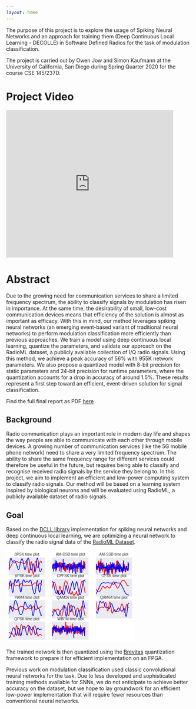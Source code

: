 ```yaml
---
layout: home 
---
```


The purpose of this project is to explore the usage of Spiking Neural Networks and
an approach for training them (Deep Continuous Local Learning - DECOLLE) in
Software Defined Radios for the task of modulation classification.

The project is carried out by Owen Jow and Simon Kaufmann at the University of California,
San Diego during Spring Quarter 2020 for the course CSE 145/237D.  

Project Video
=============

<iframe width="90%" height="400px" src="https://www.youtube.com/embed/ZPpojEGsSfE" frameborder="0" allow="accelerometer; autoplay; encrypted-media; gyroscope; picture-in-picture" allowfullscreen></iframe>

Abstract
========

Due to the growing need for communication services to share a limited
frequency spectrum, the ability to classify signals by modulation has
risen in importance. At the same time, the desirability of small,
low-cost communication devices means that efficiency of the solution is
almost as important as efficacy. With this in mind, our method leverages
spiking neural networks (an emerging event-based variant of traditional
neural networks) to perform modulation classification more efficiently
than previous approaches. We train a model using deep continuous local
learning, quantize the parameters, and validate our approach on the
RadioML dataset, a publicly available collection of I/Q radio signals.
Using this method, we achieve a peak accuracy of 56% with 955K network
parameters. We also propose a quantized model with 8-bit precision for
static parameters and 24-bit precision for runtime parameters, where the
quantization accounts for a drop in accuracy of around 1.5%. These
results represent a first step toward an efficient, event-driven
solution for signal classification.

Find the full final report as PDF [here](/assets/other/lif_final_report.pdf)


## Background

Radio communication plays an important role in modern day life and
shapes the way people are able to communicate with each other through
mobile devices. A growing number of communication services (like the 5G
mobile phone network) need to share a very limited frequency spectrum.
The ability to share the same frequency range for different services
could therefore be useful in the future, but requires being able to
classify and recognise received radio signals by the service they belong
to. In this project, we aim to implement an efficient and low-power
computing system to classify radio signals. Our method will be based on
a learning system inspired by biological neurons and will be evaluated
using RadioML, a publicly available dataset of radio signals.

## Goal

Based on the [DCLL library](https://github.com/nmi-lab/dcll) implementation
for spiking neural networks and deep continuous local learning, we are optimizing
a neural network to classify the radio signal data of the [RadioML Dataset](https://www.deepsig.io/datasets).

![Modulations in RadioML dataset](/assets/img/dataset_time.png)

The trained network is then quantized using the [Brevitas](https://github.com/Xilinx/brevitas) quantization framework
to prepare it for efficient implementation on an FPGA.

Previous work on modulation classification used classic convolutional neural
networks for the task. Due to less developed and sophisticated training methods
available for SNNs, we do not anticipate to achieve better accuracy on the dataset,
but we hope to lay groundwork for an efficient low-power implementation that
will require fewer resources than conventional neural networks.
